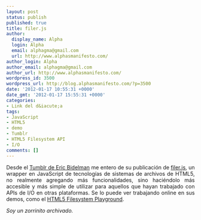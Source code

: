 ```yaml
---
layout: post
status: publish
published: true
title: filer.js
author:
  display_name: Alpha
  login: Alpha
  email: alphagma@gmail.com
  url: http://www.alphasmanifesto.com/
author_login: Alpha
author_email: alphagma@gmail.com
author_url: http://www.alphasmanifesto.com/
wordpress_id: 3500
wordpress_url: http://blog.alphasmanifesto.com/?p=3500
date: '2012-01-17 10:55:31 +0000'
date_gmt: '2012-01-17 15:55:31 +0000'
categories:
- Link del d&iacute;a
tags:
- JavaScript
- HTML5
- demo
- Tumblr
- HTML5 Filesystem API
- I/O
comments: []
---
```

<p style="text-align: justify;">Desde el <a href="http://ericbidelman.tumblr.com/post/14866798359/introducing-filer-js">Tumblr de Eric Bidelman</a> me entero de su publicaci&oacute;n de <a href="https://github.com/ebidel/filer.js">filer.js</a>, un wrapper en JavaScript de tecnolog&iacute;as de sistemas de archivos de HTML5, no realmente agregando m&aacute;s funcionalidades, sino haci&eacute;ndolo m&aacute;s accesible y m&aacute;s simple de utilizar para aquellos que hayan trabajado con APIs de I/O en otras plataformas. Se lo puede ver trabajando online en sus demos, como el <a href="http://html5-demos.appspot.com/static/filesystem/filer.js/demos/index.html">HTML5 Filesystem Playground</a>.</p>
<p style="text-align: justify;"><em>Soy un zorrinito archivado.</em></p>
